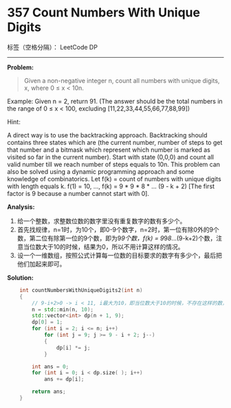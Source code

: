 ﻿# 357 Count Numbers With Unique Digits

标签（空格分隔）： LeetCode DP

---

**Problem:**
>   Given a non-negative integer n, count all numbers with unique digits, x, where 0 ≤ x < 10n.
>
Example:
Given n = 2, return 91. (The answer should be the total numbers in the range of 0 ≤ x < 100, excluding [11,22,33,44,55,66,77,88,99])
>
Hint:
>
A direct way is to use the backtracking approach.
Backtracking should contains three states which are (the current number, number of steps to get that number and a bitmask which represent which number is marked as visited so far in the current number). Start with state (0,0,0) and count all valid number till we reach number of steps equals to 10n.
This problem can also be solved using a dynamic programming approach and some knowledge of combinatorics.
Let f(k) = count of numbers with unique digits with length equals k.
f(1) = 10, ..., f(k) = 9 * 9 * 8 * ... (9 - k + 2) [The first factor is 9 because a number cannot start with 0].

**Analysis:**

 1. 给一个整数，求整数位数的数字里没有重复数字的数有多少个。
 2. 首先找规律，n=1时，为10个，即0-9个数字，n=2时，第一位有除0外的9个数，第二位有除第一位的9个数，即为9*9个数，f(k) = 9*9*8*...(9-k+2)个数，注意当位数大于10的时候，结果为0，所以不用计算这样的情况。
 3. 设一个一维数组，按照公式计算每一位数的目标要求的数字有多少个，最后把他们加起来即可。

**Solution:**
```cpp
	int countNumbersWithUniqueDigits2(int n)
	{
		// 9-i+2>0 -> i < 11, i最大为10，即当位数大于10的时候，不存在这样的数，所以不用计算这种情况
		n = std::min(n, 10);
		std::vector<int> dp(n + 1, 9);
		dp[0] = 1;
		for (int i = 2; i <= n; i++)
			for (int j = 9; j >= 9 - i + 2; j--)
			{
				dp[i] *= j;
			}

		int ans = 0;
		for (int i = 0; i < dp.size( ); i++)
			ans += dp[i];

		return ans;
	}
```
 
